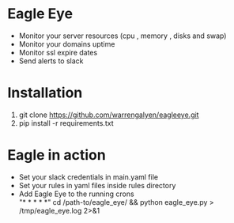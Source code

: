 # Eagle Eye
- Monitor your server resources (cpu , memory , disks and swap)<br/>
- Monitor your domains uptime<br/> 
- Monitor ssl expire dates<br/>
- Send alerts to slack<br/>

# Installation
1. git clone https://github.com/warrengalyen/eagleeye.git
2. pip install -r requirements.txt

# Eagle in action
- Set your slack credentials in main.yaml file<br/>
- Set your rules in yaml files inside rules directory<br/>
- Add Eagle Eye to the running crons<br/>
"* * * * *" cd /path-to/eagle_eye/ && python eagle_eye.py > /tmp/eagle_eye.log 2>&1